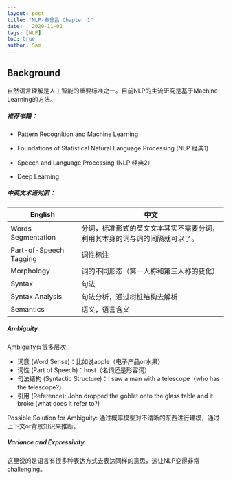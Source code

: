 ```yaml
---
layout: post
title: "NLP-秦曾昌 Chapter 1"
date:   2020-11-02
tags: [NLP]
toc: true
author: Sam
---
```




## Background

自然语言理解是人工智能的重要标准之一。目前NLP的主流研究是基于Machine Learning的方法。



##### 推荐书籍：

- Pattern Recognition and Machine Learning

- Foundations of Statistical Natural Language Processing (NLP 经典1)

- Speech and Language Processing (NLP 经典2）

- Deep Learning

  

##### 中英文术语对照：

| English                | 中文                                                         |
| ---------------------- | ------------------------------------------------------------ |
| Words Segmentation     | 分词，标准形式的英文文本其实不需要分词，利用其本身的词与词的间隔就可以了。 |
| Part-of-Speech Tagging | 词性标注                                                     |
| Morphology             | 词的不同形态（第一人称和第三人称的变化）                     |
| Syntax                 | 句法                                                         |
| Syntax Analysis        | 句法分析，通过树桩结构去解析                                 |
| Semantics              | 语义，语言含义                                               |



##### Ambiguity

Ambiguity有很多层次：

- 词意 (Word Sense)：比如说apple（电子产品or水果）
- 词性 (Part of Speech)：host（名词还是形容词）
- 句法结构 (Syntactic Structure)：I saw a man with a telescope（who has the telescope?）
- 引用 (Reference): John dropped the goblet onto the glass table and it broke (what does it refer to?)

Possible Solution for Ambiguity: 通过概率模型对不清晰的东西进行建模，通过上下文or背景知识来推断。



##### Variance and Expressivity

这里说的是语言有很多种表达方式去表达同样的意思，这让NLP变得非常challenging。





